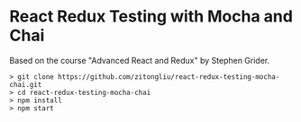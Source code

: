 # React Redux Testing with Mocha and Chai

Based on the course "Advanced React and Redux" by Stephen Grider.

```
> git clone https://github.com/zitongliu/react-redux-testing-mocha-chai.git
> cd react-redux-testing-mocha-chai
> npm install
> npm start
```
